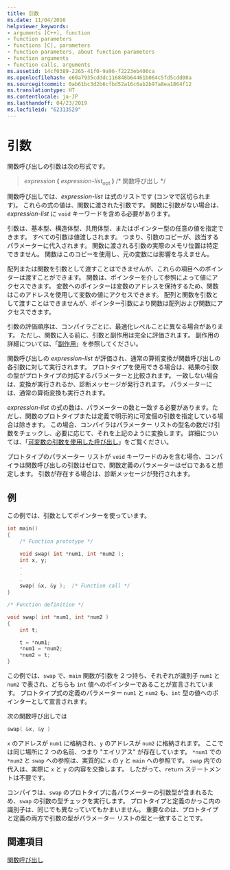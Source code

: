 ```yaml
---
title: 引数
ms.date: 11/04/2016
helpviewer_keywords:
- arguments [C++], function
- function parameters
- functions [C], parameters
- function parameters, about function parameters
- function arguments
- function calls, arguments
ms.assetid: 14cf0389-2265-41f0-9a96-f2223eb406ca
ms.openlocfilehash: e60a7935cdddc116848b64461b064c5fd5cdd00a
ms.sourcegitcommit: 0ab61bc3d2b6cfbd52a16c6ab2b97a8ea1864f12
ms.translationtype: HT
ms.contentlocale: ja-JP
ms.lasthandoff: 04/23/2019
ms.locfileid: "62313529"
---
```

# <a name="arguments"></a>引数

関数呼び出しの引数は次の形式です。

> *expression* **(** *expression-list*<SUB>opt</SUB> **)**  /* 関数呼び出し */

関数呼び出しでは、*expression-list* は式のリストです (コンマで区切られます)。 これらの式の値は、関数に渡された引数です。 関数に引数がない場合は、*expression-list* に `void` キーワードを含める必要があります。

引数は、基本型、構造体型、共用体型、またはポインター型の任意の値を指定できます。 すべての引数は値渡しされます。 つまり、引数のコピーが、該当するパラメーターに代入されます。 関数に渡される引数の実際のメモリ位置は特定できません。 関数はこのコピーを使用し、元の変数には影響を与えません。

配列または関数を引数として渡すことはできませんが、これらの項目へのポインターは渡すことができます。 関数は、ポインターを介して参照によって値にアクセスできます。 変数へのポインターは変数のアドレスを保持するため、関数はこのアドレスを使用して変数の値にアクセスできます。 配列と関数を引数として渡すことはできませんが、ポインター引数により関数は配列および関数にアクセスできます。

引数の評価順序は、コンパイラごとに、最適化レベルことに異なる場合があります。 ただし、関数に入る前に、引数と副作用は完全に評価されます。 副作用の詳細については、「[副作用](../c-language/side-effects.md)」を参照してください。

関数呼び出しの *expression-list* が評価され、通常の算術変換が関数呼び出しの各引数に対して実行されます。 プロトタイプを使用できる場合は、結果の引数の型がプロトタイプの対応するパラメーターと比較されます。 一致しない場合は、変換が実行されるか、診断メッセージが発行されます。 パラメーターには、通常の算術変換も実行されます。

*expression-list* の式の数は、パラメーターの数と一致する必要があります。ただし、関数のプロトタイプまたは定義で明示的に可変個の引数を指定している場合は除きます。 この場合、コンパイラはパラメーター リストの型名の数だけ引数をチェックし、必要に応じて、それを上記のように変換します。 詳細については、「[可変数の引数を使用した呼び出し](../c-language/calls-with-a-variable-number-of-arguments.md)」をご覧ください。

プロトタイプのパラメーター リストが `void` キーワードのみを含む場合、コンパイラは関数呼び出しの引数はゼロで、関数定義のパラメーターはゼロであると想定します。 引数が存在する場合は、診断メッセージが発行されます。

## <a name="example"></a>例

この例では、引数としてポインターを使っています。

```C
int main()
{
    /* Function prototype */

    void swap( int *num1, int *num2 );
    int x, y;
    .
    .
    .
    swap( &x, &y );  /* Function call */
}

/* Function definition */

void swap( int *num1, int *num2 )
{
    int t;

    t = *num1;
    *num1 = *num2;
    *num2 = t;
}
```

この例では、`swap` で、`main` 関数が引数を 2 つ持ち、それぞれが識別子 `num1` と `num2` で表され、どちらも `int` 値へのポインターであることが宣言されています。 プロトタイプ式の定義のパラメーター `num1` と `num2` も、`int` 型の値へのポインターとして宣言されます。

次の関数呼び出しでは

```C
swap( &x, &y )
```

`x` のアドレスが `num1` に格納され、`y` のアドレスが `num2` に格納されます。 ここでは同じ場所に 2 つの名前、つまり "エイリアス" が存在しています。 `*num1` での `*num2` と `swap` への参照は、実質的に `x` の `y` と `main` への参照です。 `swap` 内での代入は、実際に `x` と `y` の内容を交換します。 したがって、`return` ステートメントは不要です。

コンパイラは、`swap` のプロトタイプに各パラメーターの引数型が含まれるため、`swap` の引数の型チェックを実行します。 プロトタイプと定義のかっこ内の識別子は、同じでも異なっていてもかまいません。 重要なのは、プロトタイプと定義の両方で引数の型がパラメーター リストの型と一致することです。

## <a name="see-also"></a>関連項目

[関数呼び出し](../c-language/function-calls.md)
